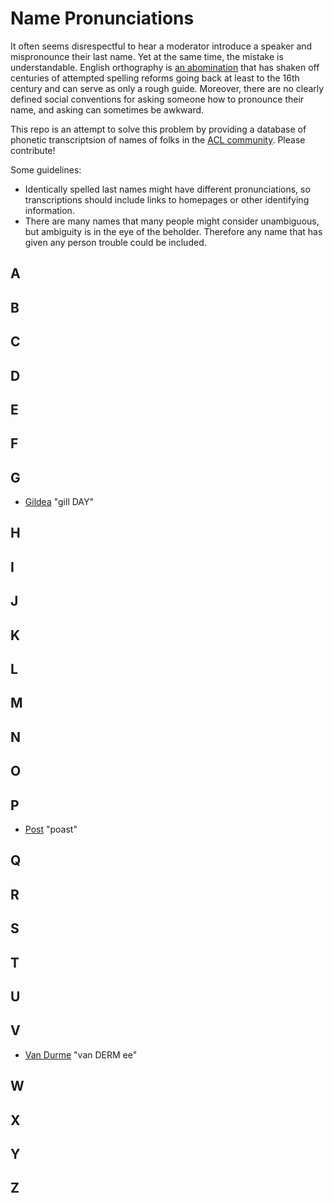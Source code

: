# Name Pronunciations

It often seems disrespectful to hear a moderator introduce a speaker and mispronounce their last name. 
Yet at the same time, the mistake is understandable.
English orthography is [an abomination](http://spellingbee.com) that has shaken off centuries of attempted spelling reforms going back at least to the 16th century and can serve as only a rough guide.
Moreover, there are no clearly defined social conventions for asking someone how to pronounce their name, and asking can sometimes be awkward.

This repo is an attempt to solve this problem by providing a database of phonetic transcriptsion of names of folks in the [ACL community](http://aclweb.org/). Please contribute!

Some guidelines:
-  Identically spelled last names might have different pronunciations, so transcriptions should include links to homepages or other identifying information.
-  There are many names that many people might consider unambiguous, but ambiguity is in the eye of the beholder. Therefore any name that has given any person trouble could be included.

## A

## B

## C

## D

## E

## F 

## G

- [Gildea](http://cs.rochester.edu/~gildea/) "gill DAY"

## H

## I

## J

## K

## L

## M

## N

## O

## P

- [Post](http://cs.jhu.edu/~post/) "poast"

## Q

## R

## S

## T

## U

## V

- [Van Durme](http://cs.jhu.edu/~vandurme/) "van DERM ee"

## W

## X 

## Y 

## Z

